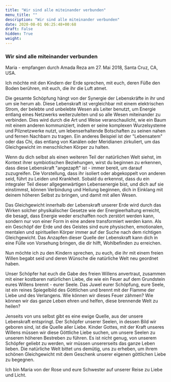 ```yaml
---
title: "Wir sind alle miteinander verbunden"
menu_title: ""
description: "Wir sind alle miteinander verbunden"
date: 2020-08-01 06:25:48+00:68
draft: False
hidden: True
weight:
---
```

### Wir sind alle miteinander verbunden

Maria - empfangen durch Amada Reza am 27. Mai 2018, Santa Cruz, CA, USA.

Ich möchte mit den Kindern der Erde sprechen, mit euch, deren Füße den Boden berühren, mit euch, die ihr die Luft atmet.

Die gesamte Schöpfung hängt von der Synergie der Lebenskräfte in ihr und um sie herum ab. Diese Lebenskraft ist vergleichbar mit einem elektrischen Strom, der belebte und unbelebte Wesen als Leiter benutzt, um Energie entlang eines Netzwerks weiterzuleiten und so alle Wesen miteinander zu verbinden. Dies wird durch die Art und Weise veranschaulicht, wie ein Baum mit einem anderen kommuniziert, indem er seine komplexen Wurzelsysteme und Pilznetzwerke nutzt, um lebenserhaltende Botschaften zu seinen nahen und fernen Nachbarn zu tragen. Ein anderes Beispiel ist der "Lebensatem" oder das Chi, das entlang von Kanälen oder Meridianen zirkuliert, um das Gleichgewicht im menschlichen Körper zu halten.

Wenn du dich selbst als einen weiteren Teil der natürlichen Welt siehst, im Kontext ihrer symbiotischen Beziehungen, wirst du beginnen zu erkennen, dass diese Lebenskraft "angezapft" ist - immer bereit, um darauf zuzugreifen. Die Vorstellung, dass ihr isoliert oder abgekoppelt von anderen seid, führt zu Leiden und Krankheit. Sobald du erkennst, dass du ein integraler Teil dieser allgegenwärtigen Lebensenergie bist, und dich auf sie einstimmst, können Verbindung und Heilung beginnen, dich in Einklang mit deinem höheren Selbst zu bringen, und damit mit allen Wesen.

Das Gleichgewicht innerhalb der Lebenskraft unserer Erde wird durch das Wirken solcher physikalischer Gesetze wie der Energieerhaltung erreicht, die besagt, dass Energie weder erschaffen noch zerstört werden kann, sondern nur von einer Form in eine andere transformiert werden kann. Als ein Geschöpf der Erde und des Geistes sind eure physischen, emotionalen, mentalen und spirituellen Körper immer auf der Suche nach dem richtigen Gleichgewicht. Das Anzapfen dieser Quelle der Lebenskraft kann dich in eine Fülle von Vorsehung bringen, die dir hilft, Wohlbefinden zu erreichen.

Nun möchte ich zu den Kindern sprechen, zu euch, die ihr mit einem freien Willen begabt seid und deren Wünsche die natürliche Welt neu geordnet haben.

Unser Schöpfer hat euch die Gabe des freien Willens anvertraut, zusammen mit einer kostbaren natürlichen Liebe, die wie ein Feuer auf dem Grundstein eures Willens brennt - eurer Seele. Das Juwel eurer Schöpfung, eure Seele, ist ein reines Spiegelbild des Göttlichen und brennt mit der Flamme der Liebe und des Verlangens. Wie können wir dieses Feuer zähmen? Wie können wir das ganze Leben ehren und helfen, diese brennende Welt zu heilen?

Jenseits von uns selbst gibt es eine ewige Quelle, aus der unsere Lebenskraft entspringt. Der Schöpfer unserer Seelen, in dessen Bild wir geboren sind, ist die Quelle aller Liebe. Kinder Gottes, mit der Kraft unseres Willens müssen wir diese Göttliche Liebe suchen, um unsere Seelen zu unserem höheren Bestreben zu führen. Es ist nicht genug, von unserem Schöpfer geliebt zu werden, wir müssen unsererseits das ganze Leben lieben. Die natürliche Welt bittet uns demütig, uns zu erheben, um ihrem schönen Gleichgewicht mit dem Geschenk unserer eigenen göttlichen Liebe zu begegnen.

Ich bin Maria von der Rose und eure Schwester auf unserer Reise zu Liebe und Licht.
